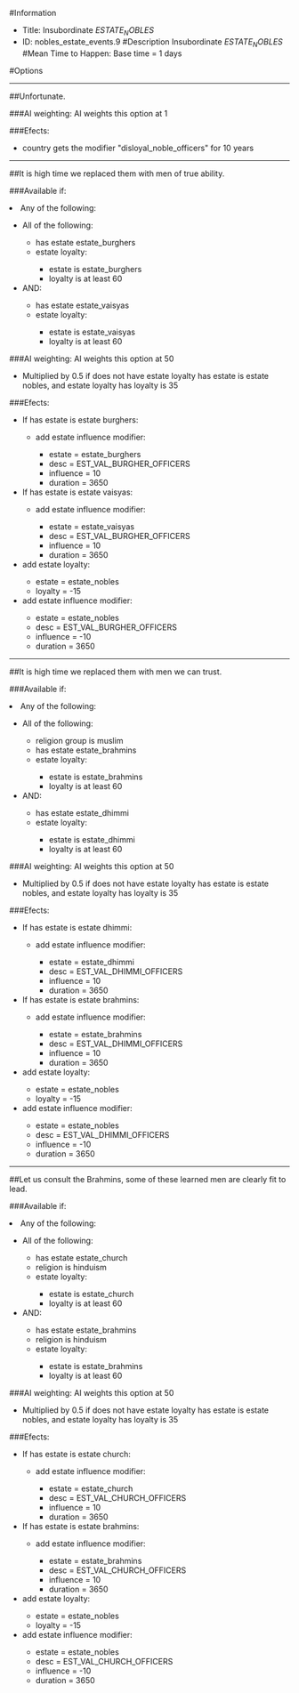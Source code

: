#Information
 - Title: Insubordinate $ESTATE_NOBLES$
 - ID: nobles_estate_events.9
#Description
Insubordinate $ESTATE_NOBLES$
#Mean Time to Happen:
Base time = 1 days

#Options

___
##Unfortunate.

###AI weighting:
AI weights this option at 1


###Efects:<ul><li>country gets the modifier "disloyal_noble_officers" for 10 years</li></ul>

___
##It is high time we replaced them with men of true ability.

###Available if:
<li>Any of the following:</li><ul><li>All of the following:</li><ul><li>has estate estate_burghers</li><li>estate loyalty:</li><ul><li>estate is estate_burghers</li><li>loyalty is at least 60</li></ul></ul><li>AND:</li><ul><li>has estate estate_vaisyas</li><li>estate loyalty:</li><ul><li>estate is estate_vaisyas</li><li>loyalty is at least 60</li></ul></ul></ul>

###AI weighting:
AI weights this option at 50
 - Multiplied by 0.5 if does not have estate loyalty has estate is estate nobles, and estate loyalty has loyalty is 35


###Efects:<ul><li>If has estate is estate burghers:</li><ul><li>add estate influence modifier:</li><ul><li>estate = estate_burghers</li><li>desc = EST_VAL_BURGHER_OFFICERS</li><li>influence = 10</li><li>duration = 3650</li></ul></ul><li>If has estate is estate vaisyas:</li><ul><li>add estate influence modifier:</li><ul><li>estate = estate_vaisyas</li><li>desc = EST_VAL_BURGHER_OFFICERS</li><li>influence = 10</li><li>duration = 3650</li></ul></ul><li>add estate loyalty:</li><ul><li>estate = estate_nobles</li><li>loyalty = -15</li></ul><li>add estate influence modifier:</li><ul><li>estate = estate_nobles</li><li>desc = EST_VAL_BURGHER_OFFICERS</li><li>influence = -10</li><li>duration = 3650</li></ul></ul>

___
##It is high time we replaced them with men we can trust.

###Available if:
<li>Any of the following:</li><ul><li>All of the following:</li><ul><li>religion group is muslim</li><li>has estate estate_brahmins</li><li>estate loyalty:</li><ul><li>estate is estate_brahmins</li><li>loyalty is at least 60</li></ul></ul><li>AND:</li><ul><li>has estate estate_dhimmi</li><li>estate loyalty:</li><ul><li>estate is estate_dhimmi</li><li>loyalty is at least 60</li></ul></ul></ul>

###AI weighting:
AI weights this option at 50
 - Multiplied by 0.5 if does not have estate loyalty has estate is estate nobles, and estate loyalty has loyalty is 35


###Efects:<ul><li>If has estate is estate dhimmi:</li><ul><li>add estate influence modifier:</li><ul><li>estate = estate_dhimmi</li><li>desc = EST_VAL_DHIMMI_OFFICERS</li><li>influence = 10</li><li>duration = 3650</li></ul></ul><li>If has estate is estate brahmins:</li><ul><li>add estate influence modifier:</li><ul><li>estate = estate_brahmins</li><li>desc = EST_VAL_DHIMMI_OFFICERS</li><li>influence = 10</li><li>duration = 3650</li></ul></ul><li>add estate loyalty:</li><ul><li>estate = estate_nobles</li><li>loyalty = -15</li></ul><li>add estate influence modifier:</li><ul><li>estate = estate_nobles</li><li>desc = EST_VAL_DHIMMI_OFFICERS</li><li>influence = -10</li><li>duration = 3650</li></ul></ul>

___
##Let us consult the Brahmins, some of these learned men are clearly fit to lead.

###Available if:
<li>Any of the following:</li><ul><li>All of the following:</li><ul><li>has estate estate_church</li><li>religion is hinduism</li><li>estate loyalty:</li><ul><li>estate is estate_church</li><li>loyalty is at least 60</li></ul></ul><li>AND:</li><ul><li>has estate estate_brahmins</li><li>religion is hinduism</li><li>estate loyalty:</li><ul><li>estate is estate_brahmins</li><li>loyalty is at least 60</li></ul></ul></ul>

###AI weighting:
AI weights this option at 50
 - Multiplied by 0.5 if does not have estate loyalty has estate is estate nobles, and estate loyalty has loyalty is 35


###Efects:<ul><li>If has estate is estate church:</li><ul><li>add estate influence modifier:</li><ul><li>estate = estate_church</li><li>desc = EST_VAL_CHURCH_OFFICERS</li><li>influence = 10</li><li>duration = 3650</li></ul></ul><li>If has estate is estate brahmins:</li><ul><li>add estate influence modifier:</li><ul><li>estate = estate_brahmins</li><li>desc = EST_VAL_CHURCH_OFFICERS</li><li>influence = 10</li><li>duration = 3650</li></ul></ul><li>add estate loyalty:</li><ul><li>estate = estate_nobles</li><li>loyalty = -15</li></ul><li>add estate influence modifier:</li><ul><li>estate = estate_nobles</li><li>desc = EST_VAL_CHURCH_OFFICERS</li><li>influence = -10</li><li>duration = 3650</li></ul></ul>

